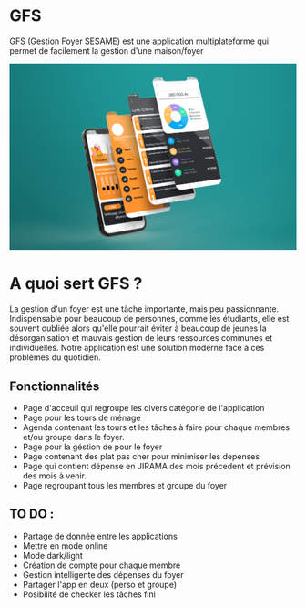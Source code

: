 # GFS
GFS (Gestion Foyer SESAME) est une application multiplateforme qui permet de facilement la gestion d'une maison/foyer

<img alt="home" src="readme.png">

# A quoi sert GFS ?
La gestion d'un foyer est une tâche importante, mais peu passionnante. Indispensable pour beaucoup de personnes, comme les étudiants, elle est souvent oubliée alors qu'elle pourrait éviter à beaucoup de jeunes la désorganisation et mauvais gestion de leurs ressources communes et individuelles. Notre application est une solution moderne face à ces problèmes du quotidien.

## Fonctionnalités
- Page d'acceuil qui regroupe les divers catégorie de l'application
- Page pour les tours de ménage
- Agenda contenant les tours et les tâches à faire pour chaque membres et/ou groupe dans le foyer.
- Page pour la géstion de pour le foyer
- Page contenant des plat pas cher pour minimiser les depenses
- Page qui contient dépense en JIRAMA des mois précedent et prévision des mois à venir.
- Page regroupant tous les membres et groupe du foyer

## TO DO :
- Partage de donnée entre les applications
- Mettre en mode online
- Mode dark/light
- Création de compte pour chaque membre
- Gestion intelligente des dépenses du foyer
- Partager l'app en deux (perso et groupe)
- Posibilité de checker les tâches fini